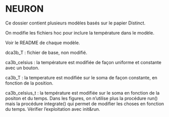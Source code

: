 # NEURON

Ce dossier contient plusieurs modèles basés sur le papier Distinct.

On modifie les fichiers hoc pour inclure la température dans le modèle.

Voir le README de chaque modèle.

dca3b_T : fichier de base, non modifié.

ca3b_celsius : la température est modifiée de façon uniforme et constante avec un bouton.

ca3b_T : la temperature est modifiée sur le soma de façon constante, en fonction de la position.

ca3b_celsius_t : la température est modifiée sur le soma en fonction de la positon et du temps. Dans les figures, on n’utilise plus la procédure run() mais la procédure integrate() qui permet de modifier les choses en fonction du temps. Vérifier l’exploitation avec init&run.
